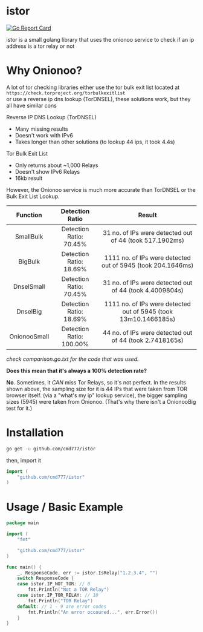# istor

[![Go Report Card](https://goreportcard.com/badge/github.com/cmd777/istor)](https://goreportcard.com/report/github.com/cmd777/istor)

istor is a small golang library that uses the onionoo service to check if an ip address is a tor relay or not

# Why Onionoo?

A lot of tor checking libraries either use the tor bulk exit list located at `https://check.torproject.org/torbulkexitlist`
<br> or use a reverse ip dns lookup (TorDNSEL), these solutions work, but they all have similar cons

Reverse IP DNS Lookup (TorDNSEL)
- Many missing results
- Doesn't work with IPv6
- Takes longer than other solutions (to lookup 44 ips, it took 4.4s)

Tor Bulk Exit List
- Only returns about ~1,000 Relays
- Doesn't show IPv6 Relays
- 16kb result

However, the Onionoo service is much more accurate than TorDNSEL or the Bulk Exit List Lookup.

| Function		| Detection Ratio					| Result																|
| :-----------: | :-------------------------------: | :-------------------------------------------------------------------: |
| SmallBulk		| Detection Ratio:		70.45%		| 31 no. of IPs were detected out of 44 (took 517.1902ms)				|
| BigBulk		| Detection Ratio:		18.69%		| 1111 no. of IPs were detected out of 5945 (took 204.1646ms)			|
| DnselSmall	| Detection Ratio:		70.45%		| 31 no. of IPs were detected out of 44 (took 4.4009804s)				|
| DnselBig		| Detection Ratio:		18.69%		| 1111 no. of IPs were detected out of 5945 (took 13m10.1466185s)		|
| OnionooSmall	| Detection Ratio:		100.00%		| 44 no. of IPs were detected out of 44 (took 2.7418165s)				|

_check comparison.go.txt for the code that was used._

**Does this mean that it's always a 100% detection rate?**

**No**. Sometimes, it _CAN_ miss Tor Relays, so it's not perfect. In the results shown above, the sampling size for it is 44 IPs that were taken from TOR browser itself. (via a "what's my ip" lookup service), the bigger sampling sizes (5945) were taken from Onionoo. (That's why there isn't a OnionooBig test for it.)

# Installation

```bash
go get -u github.com/cmd777/istor
```

then, import it

```go
import (
    "github.com/cmd777/istor"
)
```

# Usage / Basic Example

```go
package main

import (
    "fmt"

    "github.com/cmd777/istor"
)

func main() {
    _, ResponseCode, err := istor.IsRelay("1.2.3.4", "")
	switch ResponseCode {
	case istor.IP_NOT_TOR: // 0
		fmt.Println("Not a TOR Relay")
	case istor.IP_TOR_RELAY: // 10
		fmt.Println("TOR Relay")
	default: // 1 - 9 are error codes
		fmt.Println("An error occoured...", err.Error())
	}
}
```
